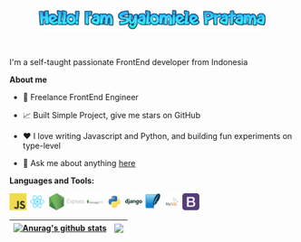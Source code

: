 <p align="center"><a href="https://syalomielepratama.github.io"><img width="80%" alt="Hello, I'm Syalomiele Pratama. I'am Frontend Developer!" src="./assets/Logo/logo.png" /></a></p>

<br />

I'm a self-taught passionate FrontEnd developer from Indonesia

**About me**

- 💼 Freelance FrontEnd Engineer 

- 📈 Built Simple Project, give me stars on GitHub

- ❤️ I love writing Javascript and Python, and building fun experiments on type-level

- 💬 Ask me about anything [here](https://syalomielepratama.github.io)

**Languages and Tools:** 

<code><img height="30" alt="javascript" src="https://raw.githubusercontent.com/github/explore/main/topics/javascript/javascript.png"></code>
<code><img height="30" alt="react" src="https://raw.githubusercontent.com/github/explore/main/topics/react/react.png"></code>
<code><img height="30" alt="nodejs" src="https://raw.githubusercontent.com/github/explore/main/topics/nodejs/nodejs.png"></code>
<code><img height="30" alt="express" src="https://raw.githubusercontent.com/github/explore/main/topics/express/express.png"></code>
<code><img height="30" alt="mongodb" src="https://raw.githubusercontent.com/github/explore/main/topics/mongodb/mongodb.png"></code>
<code><img height="30" alt="python" src="https://raw.githubusercontent.com/github/explore/main/topics/python/python.png"></code>
<code><img height="30" alt="django" src="https://raw.githubusercontent.com/github/explore/main/topics/django/django.png"></code>
<code><img height="30" alt="sqlite" src="https://raw.githubusercontent.com/github/explore/main/topics/sqlite/sqlite.png"></code>
<code><img height="30" alt="mysql" src="https://raw.githubusercontent.com/github/explore/main/topics/mysql/mysql.png"></code>
<code><img height="30" alt="bootstrap" src="https://raw.githubusercontent.com/github/explore/main/topics/bootstrap/bootstrap.png"></code>

| <a href="https://github.com/anuraghazra/github-readme-stats"><img align="center" src="https://github-readme-stats.vercel.app/api?username=syalomielepratama&show_icons=true&theme=buefy&hide_border=true" alt="Anurag's github stats" /></a> | <a href="https://github.com/anuraghazra/github-readme-stats"><img align="center" src="https://github-readme-stats.vercel.app/api/top-langs/?username=syalomielepratama&layout=compact&theme=buefy&hide_border=true" /></a> |
| ------------- | ------------- |
